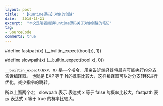 ```yaml
---
layout: post
title:  "【Runtime源码】对象的创建"
date:   2018-12-21
excerpt:  "本文是笔者阅读Runtime源码关于对象创建的笔记"
tag:
- SourceCode
comments: true
---
```


#define fastpath(x) (__builtin_expect(bool(x), 1))

#define slowpath(x) (__builtin_expect(bool(x), 0))

`__builtin_expect(EXP, N)` 是一个指令，用来告诉编译器将最有可能执行的分支告诉编译器。 也就是 EXP 等于 N的概率比较大，这样编译器可以对分支转移进行优化，减少指令的跳转。

所以上面两个宏，slowpath 表示 表达式 x 等于 false 的概率比较大，fastpath 表示 表达式 x 等于 true 的概率比较大。